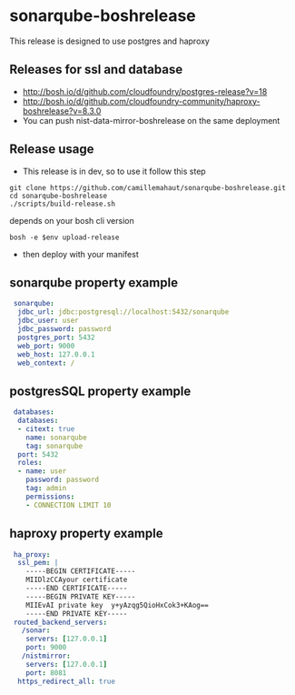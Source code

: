 # sonarqube-boshrelease
This release is designed to use postgres and haproxy

## Releases for ssl and database
* http://bosh.io/d/github.com/cloudfoundry/postgres-release?v=18
* http://bosh.io/d/github.com/cloudfoundry-community/haproxy-boshrelease?v=8.3.0
* You can push nist-data-mirror-boshrelease on the same deployment

## Release usage
* This release is in dev, so to use it follow this step
```shell
git clone https://github.com/camillemahaut/sonarqube-boshrelease.git
cd sonarqube-boshrelease
./scripts/build-release.sh
```
depends on your bosh cli version
```shell
bosh -e $env upload-release
```
* then deploy with your manifest

## sonarqube property example
```yaml manifest
 sonarqube:
  jdbc_url: jdbc:postgresql://localhost:5432/sonarqube
  jdbc_user: user
  jdbc_password: password
  postgres_port: 5432
  web_port: 9000
  web_host: 127.0.0.1
  web_context: /
```
## postgresSQL property example
```yaml manifest
 databases:
  databases:
  - citext: true
    name: sonarqube
    tag: sonarqube
  port: 5432
  roles:
  - name: user
    password: password
    tag: admin
    permissions:
    - CONNECTION LIMIT 10
```

## haproxy property example
```yaml manifest
 ha_proxy:
  ssl_pem: |
    -----BEGIN CERTIFICATE-----
    MIIDlzCCAyour certificate
    -----END CERTIFICATE-----
    -----BEGIN PRIVATE KEY-----
    MIIEvAI private key  y+yAzqg5QioHxCok3+KAog==
    -----END PRIVATE KEY-----
 routed_backend_servers:
   /sonar:
    servers: [127.0.0.1] 
    port: 9000
   /nistmirror:
    servers: [127.0.0.1] 
    port: 8081
  https_redirect_all: true

```



